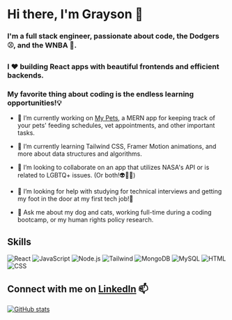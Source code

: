 # Hi there, I'm Grayson 👋

### I'm a full stack engineer, passionate about code, the Dodgers ⚾️, and the WNBA 🏀. 

### I ♥️ building React apps with beautiful frontends and efficient backends. 

### My favorite thing about coding is the endless learning opportunities!💡

- 🔭 I’m currently working on [My Pets](https://github.com/OurPetProjects/my_pets), a MERN app for keeping track of your pets' feeding schedules, vet appointments, and other important tasks.

- 🌱 I’m currently learning Tailwind CSS, Framer Motion animations, and more about data structures and algorithms. 

- 👯 I’m looking to collaborate on an app that utilizes NASA's API or is related to LGBTQ+ issues. (Or both!👽🏳️‍⚧️)

- 🤔 I’m looking for help with studying for technical interviews and getting my foot in the door at my first tech job!🚪

- 💬 Ask me about my dog and cats, working full-time during a coding bootcamp, or my human rights policy research.

## Skills
![React](https://img.shields.io/badge/React-20232A?style=for-the-badge&logo=react&logoColor=61DAFB)
![JavaScript](https://img.shields.io/badge/JavaScript-F7DF1E?style=for-the-badge&logo=javascript&logoColor=black)
![Node.js](https://img.shields.io/badge/Node.js-43853D?style=for-the-badge&logo=node.js&logoColor=white)
![Tailwind](https://img.shields.io/badge/Tailwind_CSS-38B2AC?style=for-the-badge&logo=tailwind-css&logoColor=white)
![MongoDB](https://img.shields.io/badge/MongoDB-4EA94B?style=for-the-badge&logo=mongodb&logoColor=white)
![MySQL](https://img.shields.io/badge/MySQL-00000F?style=for-the-badge&logo=mysql&logoColor=white)
![HTML](https://img.shields.io/badge/HTML5-E34F26?style=for-the-badge&logo=html5&logoColor=white)
![CSS](https://img.shields.io/badge/CSS3-1572B6?style=for-the-badge&logo=css3&logoColor=white)


## Connect with me on [LinkedIn](https://www.linkedin.com/in/g-harvey/) 📫


[![GitHub stats](https://github-readme-stats.vercel.app/api?username=graycodesnu)](https://github.com/graycodesnu/github-readme-stats)

<!--
**graycodesnu/graycodesnu** is a ✨ _special_ ✨ repository because its `README.md` (this file) appears on your GitHub profile.

Here are some ideas to get you started:

- 📫 How to reach me: ...
- 😄 Pronouns: ...
- ⚡ Fun fact: ...
-->
